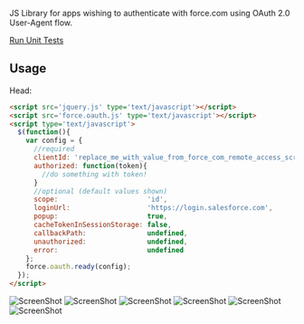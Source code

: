JS Library for apps wishing to authenticate with force.com using OAuth 2.0 User-Agent flow.

[Run Unit Tests](https://force-oauth-js.herokuapp.com/test.html)

Usage
------------------------------

Head:
```html
<script src='jquery.js' type='text/javascript'></script>
<script src='force.oauth.js' type='text/javascript'></script>
<script type='text/javascript'>
  $(function(){
    var config = {
      //required
      clientId: 'replace_me_with_value_from_force_com_remote_access_screen',
      authorized: function(token){
        //do something with token!
      }
      //optional (default values shown)
      scope:                      'id',
      loginUrl:                   'https://login.salesforce.com',
      popup:                      true,
      cacheTokenInSessionStorage: false,
      callbackPath:               undefined,
      unauthorized:               undefined,
      error:                      undefined
    };
    force.oauth.ready(config); 
  });
</script>
```


![ScreenShot](https://raw.github.com/richardvanhook/force.oauth.js/master/scenarios/a.png)
![ScreenShot](https://raw.github.com/richardvanhook/force.oauth.js/master/scenarios/b.png)
![ScreenShot](https://raw.github.com/richardvanhook/force.oauth.js/master/scenarios/c.png)
![ScreenShot](https://raw.github.com/richardvanhook/force.oauth.js/master/scenarios/d.png)
![ScreenShot](https://raw.github.com/richardvanhook/force.oauth.js/master/scenarios/e.png)
![ScreenShot](https://raw.github.com/richardvanhook/force.oauth.js/master/scenarios/f.png)


